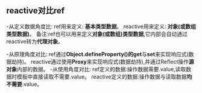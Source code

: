 ## reactive对比ref
-从定义数据角度比:
    ref用来定义: **基本类型数据**。
    reactive用来定义: **对象(或数组类型数据)**。
    备注:ref也可以用来定义**对象(或数组)类型数据**,它内部会自动通过reactive转为**代理对象**。   

-从原理角度对比:
    ref通过**Object.defineProperty()**的**get**与**set**来实现响应式(数据劫持)。
    reactive通过使用**Proxy**来实现响应式(数据劫持),并通过Reflect操作**源对象**内部的数据。
-从使用角度对比:
    ref定义的数据:操作数据需要.value,读取数据时模板中直接读取不需要.value。
    reactive定义的数据:操作数据与读取数据**均不需要**.value。

